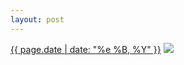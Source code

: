 ```yaml
---
layout: post
---
```


<p>
  <time><a href="/452">{{ page.date | date: "%e %B, %Y" }}</a></time>
  <a href="/452"><img src="{{ site.assets_url }}/452.jpg"/></a>
</p>
